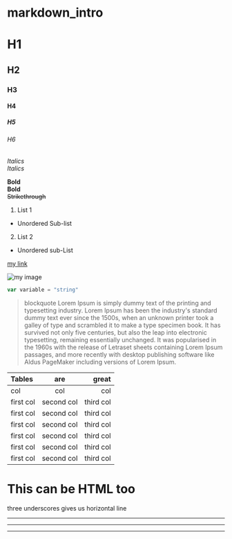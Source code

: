 # markdown_intro
# H1
## H2
### H3
#### H4
##### H5
###### H6

*Italics*  
_Italics_  

**Bold**  
__Bold__  
~~Strikethrough~~  
1. List 1
  * Unordered Sub-list
2. List 2  


* Unordered sub-List

[my link](http://google.com)

![my image](https://upload.wikimedia.org/wikipedia/commons/thumb/d/d6/London-Eye-2009.JPG/240px-London-Eye-2009.JPG)

```javascript
var variable = "string"
```

>blockquote Lorem Ipsum is simply dummy text of the printing and typesetting industry. Lorem Ipsum has been the industry's standard dummy text ever since the 1500s, when an unknown printer took a galley of type and scrambled it to make a type specimen book. It has survived not only five centuries, but also the leap into electronic typesetting, remaining essentially unchanged. It was popularised in the 1960s with the release of Letraset sheets containing Lorem Ipsum passages, and more recently with desktop publishing software like Aldus PageMaker including versions of Lorem Ipsum.

|Tables|are|great|
|:------|:---:|-----:|
|col|col| col|
|first col| second col| third col|
|first col| second col| third col|
|first col| second col| third col|
|first col| second col| third col|
|first col| second col| third col|
|first col| second col| third col|

<h1>This can be HTML too</h1>

three underscores gives us horizontal line

---
***
___
